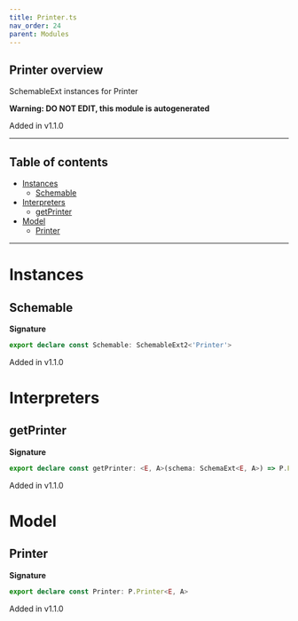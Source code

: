 ```yaml
---
title: Printer.ts
nav_order: 24
parent: Modules
---
```


## Printer overview

SchemableExt instances for Printer

**Warning: DO NOT EDIT, this module is autogenerated**

Added in v1.1.0

---

<h2 class="text-delta">Table of contents</h2>

- [Instances](#instances)
  - [Schemable](#schemable)
- [Interpreters](#interpreters)
  - [getPrinter](#getprinter)
- [Model](#model)
  - [Printer](#printer)

---

# Instances

## Schemable

**Signature**

```ts
export declare const Schemable: SchemableExt2<'Printer'>
```

Added in v1.1.0

# Interpreters

## getPrinter

**Signature**

```ts
export declare const getPrinter: <E, A>(schema: SchemaExt<E, A>) => P.Printer<E, A>
```

Added in v1.1.0

# Model

## Printer

**Signature**

```ts
export declare const Printer: P.Printer<E, A>
```

Added in v1.1.0
